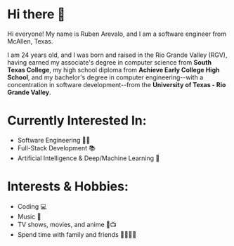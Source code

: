# Hi there 👋
Hi everyone! My name is Ruben Arevalo, and I am a software engineer from McAllen, Texas. 

I am 24 years old, and I was born and raised in the Rio Grande Valley (RGV), having earned my associate's degree in computer science from **South Texas College**, my high school diploma from **Achieve Early College High School**, and my bachelor's degree in computer engineering--with a concentration in software development--from the **University of Texas - Rio Grande Valley**. 

# Currently Interested In:
- Software Engineering 🧑‍💻
- Full-Stack Development 📚
- Artificial Intelligence & Deep/Machine Learning 🤖

# Interests & Hobbies:
- Coding 💻
- Music 🎵
- TV shows, movies, and anime 🎥📺
- Spend time with family and friends 👨‍👩‍👧‍👦
<!--
**rchrisarevalo/rchrisarevalo** is a ✨ _special_ ✨ repository because its `README.md` (this file) appears on your GitHub profile.

Here are some ideas to get you started:

- 🔭 I’m currently working on ...
- 🌱 I’m currently learning ...
- 👯 I’m looking to collaborate on ...
- 🤔 I’m looking for help with ...
- 💬 Ask me about ...
- 📫 How to reach me: ...
- 😄 Pronouns: ...
- ⚡ Fun fact: ...
-->
